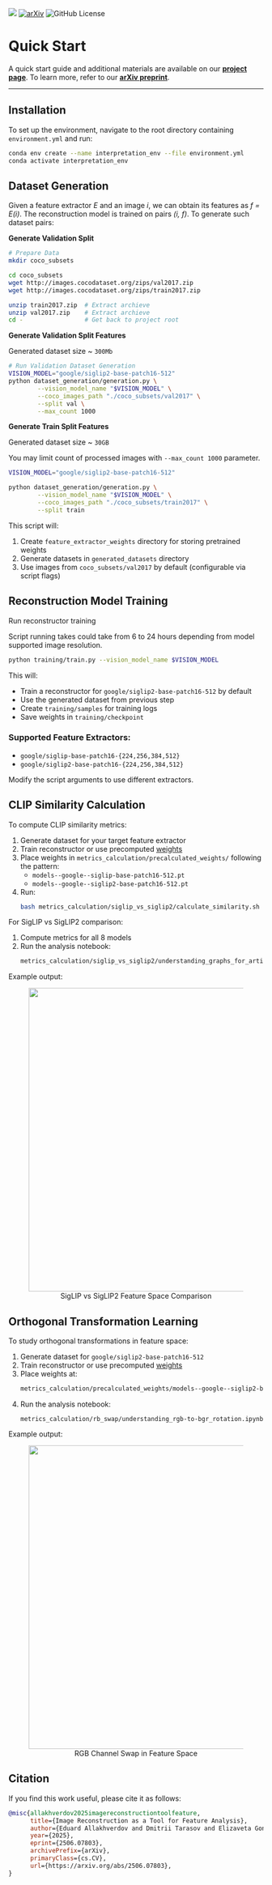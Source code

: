 
[![](https://img.shields.io/badge/Project_page-blue)](https://fusionbrainlab.github.io/feature_analysis/) [![arXiv](https://img.shields.io/badge/arXiv-2506.07803-b31b1b.svg)](https://arxiv.org/abs/2506.07803) ![GitHub License](https://img.shields.io/github/license/FusionBrainLab/feature_analysis)

# Quick Start


A quick start guide and additional materials are available on our [**project page**](https://fusionbrainlab.github.io/feature_analysis/). To learn more, refer to our [**arXiv preprint**](https://arxiv.org/abs/2506.07803).

---

## Installation
To set up the environment, navigate to the root directory containing `environment.yml` and run:

```bash
conda env create --name interpretation_env --file environment.yml
conda activate interpretation_env
```

## Dataset Generation
Given a feature extractor *E* and an image *i*, we can obtain its features as *f = E(i)*. The reconstruction model is trained on pairs *(i, f)*. To generate such dataset pairs:

**Generate Validation Split**


```bash
# Prepare Data
mkdir coco_subsets

cd coco_subsets
wget http://images.cocodataset.org/zips/val2017.zip
wget http://images.cocodataset.org/zips/train2017.zip

unzip train2017.zip  # Extract archieve
unzip val2017.zip    # Extract archieve
cd -                 # Get back to project root
```

**Generate Validation Split Features**

Generated dataset size  ~ `300Mb`

```bash
# Run Validation Dataset Generation
VISION_MODEL="google/siglip2-base-patch16-512"
python dataset_generation/generation.py \
        --vision_model_name "$VISION_MODEL" \
        --coco_images_path "./coco_subsets/val2017" \
        --split val \
        --max_count 1000
```

**Generate Train Split Features**

Generated dataset size  ~ `30GB`

You may limit count of processed images with `--max_count 1000` parameter.

```bash
VISION_MODEL="google/siglip2-base-patch16-512"

python dataset_generation/generation.py \
        --vision_model_name "$VISION_MODEL" \
        --coco_images_path "./coco_subsets/train2017" \
        --split train
```

This script will:
1. Create `feature_extractor_weights` directory for storing pretrained weights
2. Generate datasets in `generated_datasets` directory
3. Use images from `coco_subsets/val2017` by default (configurable via script flags)

## Reconstruction Model Training
Run reconstructor training

Script running takes could take from 6 to 24 hours depending from model supported image resolution.
```bash
python training/train.py --vision_model_name $VISION_MODEL
```

This will:
- Train a reconstructor for `google/siglip2-base-patch16-512` by default
- Use the generated dataset from previous step
- Create `training/samples` for training logs
- Save weights in `training/checkpoint`

### Supported Feature Extractors:
- `google/siglip-base-patch16-{224,256,384,512}`
- `google/siglip2-base-patch16-{224,256,384,512}`

Modify the script arguments to use different extractors.

## CLIP Similarity Calculation
To compute CLIP similarity metrics:

1. Generate dataset for your target feature extractor
2. Train reconstructor or use precomputed [weights](https://drive.google.com/file/d/1i-B-5yBpSwcZL3_Z2Dz53jfxiY9T-fkb/view?usp=drive_link)
3. Place weights in `metrics_calculation/precalculated_weights/` following the pattern:
   - `models--google--siglip-base-patch16-512.pt`
   - `models--google--siglip2-base-patch16-512.pt`
4. Run:
   ```bash
   bash metrics_calculation/siglip_vs_siglip2/calculate_similarity.sh
   ```

For SigLIP vs SigLIP2 comparison:
1. Compute metrics for all 8 models
2. Run the analysis notebook:
   ```bash
   metrics_calculation/siglip_vs_siglip2/understanding_graphs_for_article.ipynb
   ```

Example output:
<div align="center">
<figure>
  <img src="resources/v1_vs_v2.png" width="600">
  <figcaption>SigLIP vs SigLIP2 Feature Space Comparison</figcaption>
</figure>
</div>

## Orthogonal Transformation Learning
To study orthogonal transformations in feature space:

1. Generate dataset for `google/siglip2-base-patch16-512`
2. Train reconstructor or use precomputed [weights](https://drive.google.com/file/d/1i-B-5yBpSwcZL3_Z2Dz53jfxiY9T-fkb/view?usp=drive_link)
3. Place weights at:
   ```bash
   metrics_calculation/precalculated_weights/models--google--siglip2-base-patch16-512.pt
   ```
4. Run the analysis notebook:
   ```
   metrics_calculation/rb_swap/understanding_rgb-to-bgr_rotation.ipynb
   ```

Example output:
<div align="center">
<figure>
  <img src="resources/rb_swap.png" width="600">
  <figcaption>RGB Channel Swap in Feature Space</figcaption>
</figure>
</div>


## Citation
If you find this work useful, please cite it as follows:

```bibtex
@misc{allakhverdov2025imagereconstructiontoolfeature,
      title={Image Reconstruction as a Tool for Feature Analysis},
      author={Eduard Allakhverdov and Dmitrii Tarasov and Elizaveta Goncharova and Andrey Kuznetsov},
      year={2025},
      eprint={2506.07803},
      archivePrefix={arXiv},
      primaryClass={cs.CV},
      url={https://arxiv.org/abs/2506.07803},
}
```
